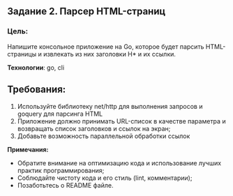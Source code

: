 ## Задание 2. Парсер HTML-страниц

### Цель:
Напишите консольное приложение на Go, которое будет парсить HTML-страницы и извлекать из них заголовки H* и их ссылки.

**Технологии**: go, cli

## Требования:
1) Используйте библиотеку net/http для выполнения запросов и goquery для парсинга HTML
2) Приложение должно принимать URL-список в качестве параметра и возвращать список заголовков и ссылок на экран;
3) Добавьте возможность параллельной обработки ссылок

**Примечания:**
- Обратите внимание на оптимизацию кода и использование лучших практик программирования;
- Соблюдайте чистоту кода и его стиль (lint, комментарии);
- Позаботьтесь о README файле.
